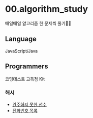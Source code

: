 # 00.algorithm_study

매일매일 알고리즘 한 문제씩 풀기🕵️‍♀️

## Language

JavaScript/Java

## Programmers

코딩테스트 고득점 Kit

### 해시

- [완주하지 못한 선수](https://github.com/yo-onhye/00.algorithm_study/tree/master/programers/200810_hash01)
- [전화번호 목록](https://github.com/yo-onhye/00.algorithm_study/tree/master/programers/200811_hash02)
